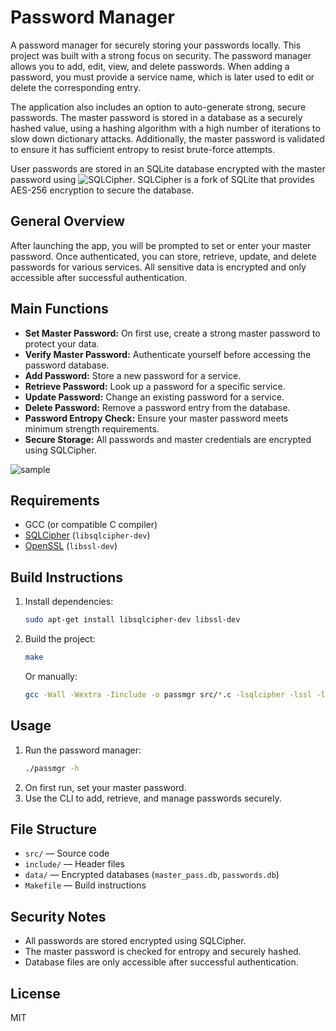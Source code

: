 
# Password Manager

A password manager for securely storing your passwords locally. This project was built with a strong focus on security. The password manager allows you to add, edit, view, and delete passwords. When adding a password, you must provide a service name, which is later used to edit or delete the corresponding entry.

The application also includes an option to auto-generate strong, secure passwords. The master password is stored in a database as a securely hashed value, using a hashing algorithm with a high number of iterations to slow down dictionary attacks. Additionally, the master password is validated to ensure it has sufficient entropy to resist brute-force attempts.

User passwords are stored in an SQLite database encrypted with the master password using ![SQLCipher](https://www.zetetic.net/sqlcipher/). SQLCipher is a fork of SQLite that provides AES-256 encryption to secure the database.


## General Overview
After launching the app, you will be prompted to set or enter your master password. Once authenticated, you can store, retrieve, update, and delete passwords for various services. All sensitive data is encrypted and only accessible after successful authentication.

## Main Functions
- **Set Master Password:** On first use, create a strong master password to protect your data.
- **Verify Master Password:** Authenticate yourself before accessing the password database.
- **Add Password:** Store a new password for a service.
- **Retrieve Password:** Look up a password for a specific service.
- **Update Password:** Change an existing password for a service.
- **Delete Password:** Remove a password entry from the database.
- **Password Entropy Check:** Ensure your master password meets minimum strength requirements.
- **Secure Storage:** All passwords and master credentials are encrypted using SQLCipher.

![sample](media/sample_run.gif)


## Requirements
- GCC (or compatible C compiler)
- [SQLCipher](https://www.zetetic.net/sqlcipher/) (`libsqlcipher-dev`)
- [OpenSSL](https://www.openssl.org/) (`libssl-dev`)

## Build Instructions
1. Install dependencies:
	```sh
	sudo apt-get install libsqlcipher-dev libssl-dev
	```
2. Build the project:
	```sh
	make
	```
	Or manually:
	```sh
	gcc -Wall -Wextra -Iinclude -o passmgr src/*.c -lsqlcipher -lssl -lcrypto -lm
	```

## Usage
1. Run the password manager:
	```sh
	./passmgr -h
	```
2. On first run, set your master password.
3. Use the CLI to add, retrieve, and manage passwords securely.

## File Structure
- `src/` — Source code
- `include/` — Header files
- `data/` — Encrypted databases (`master_pass.db`, `passwords.db`)
- `Makefile` — Build instructions

## Security Notes
- All passwords are stored encrypted using SQLCipher.
- The master password is checked for entropy and securely hashed.
- Database files are only accessible after successful authentication.

## License
MIT
